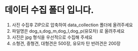 # 데이터 수집 폴더 입니다.
1. 사진 수집후 ZIP으로 압축하여 data_collection 폴더에 올려주세요
2. 파일명은 dog_s,dog_m,dog_l,dog_p(유모차) 로 올려주세요
3. 사진은 jpg 형식을 우선적으로 수집해 주세요
4. 소형견, 중형견, 대형견은 500장, 유모차 탄 반려견은 200장
